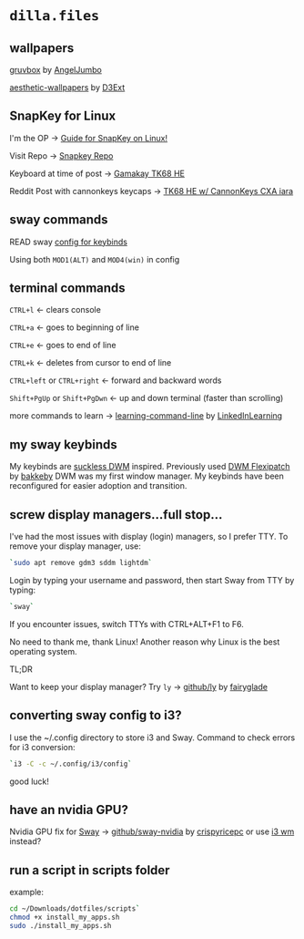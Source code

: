 # `dilla.files`

wallpapers
-----------------------------------------------------------------------------------------

[gruvbox](https://github.com/AngelJumbo/gruvbox-wallpapers) by [AngelJumbo](https://github.com/AngelJumbo)

[aesthetic-wallpapers](https://github.com/D3Ext/aesthetic-wallpapers) by [D3Ext](https://github.com/D3Ext)

SnapKey for Linux
-----------------------------------------------------------------------------------------

I'm the OP -> [Guide for SnapKey on Linux!](https://github.com/cafali/SnapKey/wiki/Setup-Linux)

Visit Repo -> [Snapkey Repo](https://github.com/cafali/SnapKey)

Keyboard at time of post -> [Gamakay TK68 HE](https://gamakay.com/products/gamakay-tk68-he-65-hall-effect-wireless-custom-keyboard?variant=43840647463101)

Reddit Post with cannonkeys keycaps -> [TK68 HE w/ CannonKeys CXA iara](https://www.reddit.com/r/MechanicalKeyboards/comments/1dlecqk/gamakay_tk68_he_cannonkeys_cxa_lara/)

sway commands
-----------------------------------------------------------------------------------------

READ sway [config for keybinds](https://github.com/Dillacorn/dotfiles/blob/caf426ab0752ec1d72704f42f81f8dfa4ac39a59/config/sway/config)

Using both `MOD1(ALT)` and `MOD4(win)` in config

terminal commands
-----------------------------------------------------------------------------------------

`CTRL+l` <- clears console

`CTRL+a` <- goes to beginning of line

`CTRL+e` <- goes to end of line

`CTRL+k` <- deletes from cursor to end of line

`CTRL+left` or `CTRL+right` <- forward and backward words

`Shift+PgUp` or `Shift+PgDwn` <- up and down terminal (faster than scrolling)

more commands to learn -> [learning-command-line](https://github.com/LinkedInLearning/learning-linux-command-line-3005201/blob/e0cfdc8244b804b57c04b5cffc55c0b322122457/commands.md) by [LinkedInLearning](https://github.com/LinkedInLearning)

my sway keybinds
-----------------------------------------------------------------------------------------

My keybinds are [suckless DWM](https://dwm.suckless.org/) inspired. Previously used [DWM Flexipatch](https://github.com/bakkeby/dwm-flexipatch) by [bakkeby](https://github.com/bakkeby) DWM was my first window manager. My keybinds have been reconfigured for easier adoption and transition.

screw display managers...full stop...
-----------------------------------------------------------------------------------------

I've had the most issues with display (login) managers, so I prefer TTY. To remove your display manager, use:

```sh
`sudo apt remove gdm3 sddm lightdm`
```

Login by typing your username and password, then start Sway from TTY by typing:

```sh
`sway`
```

If you encounter issues, switch TTYs with CTRL+ALT+F1 to F6.

No need to thank me, thank Linux! Another reason why Linux is the best operating system.

TL;DR

Want to keep your display manager? Try `ly` -> [github/ly](https://github.com/fairyglade/ly) by [fairyglade](https://github.com/fairyglade)

converting sway config to i3?
-----------------------------------------------------------------------------------------

I use the ~/.config directory to store i3 and Sway. Command to check errors for i3 conversion:

```sh
`i3 -C -c ~/.config/i3/config`
```

good luck!

have an nvidia GPU?
-----------------------------------------------------------------------------------------

Nvidia GPU fix for [Sway](https://github.com/swaywm/sway) -> [github/sway-nvidia](https://github.com/crispyricepc/sway-nvidia) by [crispyricepc](https://github.com/crispyricepc) or use [i3 wm](https://github.com/i3/i3) instead?

run a script in scripts folder
-----------------------------------------------------------------------------------------

example:

```sh
cd ~/Downloads/dotfiles/scripts`
chmod +x install_my_apps.sh
sudo ./install_my_apps.sh
```
